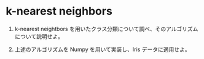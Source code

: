# k-nearest neighbors

1. k-nearest neightbors を用いたクラス分類について調べ、そのアルゴリズムについて説明せよ。

2. 上述のアルゴリズムを Numpy を用いて実装し、Iris データに適用せよ。
